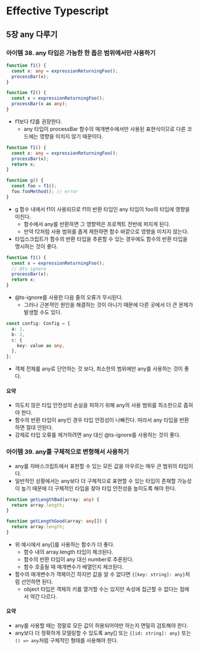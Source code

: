 # Effective Typescript

## 5장 any 다루기

### 아이템 38. any 타입은 가능한 한 좁은 범위에서만 사용하기

```typescript
function f1() {
  const x: any = expressionReturningFoo();
  processBar(x);
}

function f2() {
  const x = expressionReturningFoo();
  processBar(x as any);
}
```

- f1보다 f2를 권장한다.
  - any 타입이 processBar 함수의 매개변수에서만 사용된 표현식이므로 다른 코드에는 영향을 미치지 않기 때문이다.

```typescript
function f1() {
  const x: any = expressionReturningFoo();
  processBar(x);
  return x;
}

function g() {
  const foo = f1();
  foo.fooMethod(); // error
}
```

- g 함수 내에서 f1이 사용되므로 f1의 반환 타입인 any 타입이 foo의 타입에 영향을 미친다.
  - 함수에서 any를 반환하면 그 영향력은 프로젝트 전반에 퍼지게 된다.
  - 만약 f2처럼 사용 범위를 좁게 제한하면 함수 바깥으로 영향을 미치지 않는다.
- 타입스크립트가 함수의 반환 타입을 추론할 수 있는 경우에도 함수의 반환 타입을 명시하는 것이 좋다.

```typescript
function f1() {
  const x = expressionReturningFoo();
  // @ts-ignore
  processBar(x);
  return x;
}
```

- @ts-ignore를 사용한 다음 줄의 오류가 무시된다.
  - 그러나 근본적인 원인을 해결하는 것이 아니기 때문에 다른 곳에서 더 큰 문제가 발생할 수도 있다.

```typescript
const config: Config = {
  a: 1,
  b: 2,
  c: {
    key: value as any,
  },
};
```

- 객체 전체를 any로 단언하는 것 보다, 최소한의 범위에만 any를 사용하는 것이 좋다.

#### 요약

- 의도치 않은 타입 안전성의 손실을 피하기 위해 any의 사용 범위를 최소한으로 좁혀야 한다.
- 함수의 반환 타입이 any인 경우 타입 안정성이 나빠진다. 따라서 any 타입을 반환하면 절대 안된다.
- 강제로 타입 오류를 제거하려면 any 대신 @ts-ignore를 사용하는 것이 좋다.

### 아이템 39. any를 구체적으로 변형해서 사용하기

- any를 자바스크립트에서 표현할 수 있는 모든 값을 아우르는 매우 큰 범위의 타입이다.
- 일반적인 상황에서는 any보다 더 구체적으로 표현할 수 있는 타입이 존재할 가능성이 높기 때문에 더 구체적인 타입을 찾아 타입 안전성을 높이도록 해야 한다.

```typescript
function getLengthBad(array: any) {
  return array.length;
}

function getLengthGood(array: any[]) {
  return array.length;
}
```

- 위 예시에서 any[]를 사용하는 함수가 더 좋다.
  - 함수 내의 array.length 타입이 체크된다.
  - 함수의 반환 타입이 any 대신 number로 추론된다.
  - 함수 호출될 때 매개변수가 배열인지 체크된다.
- 함수의 매개변수가 객체이긴 하지만 값을 알 수 없다면 `{[key: string]: any}`처럼 선언하면 된다.
  - object 타입은 객체의 키를 열거할 수는 있지만 속성에 접근할 수 없다는 점에서 약간 다르다.

#### 요약

- any를 사용할 때는 정말로 모든 값이 허용되어야만 하는지 면밀히 검토해야 한다.
- any보다 더 정확하게 모델링할 수 있도록 any[] 또는 `{[id: string]: any}` 또는 `() => any`처럼 구체적인 형태를 사용해야 한다.
